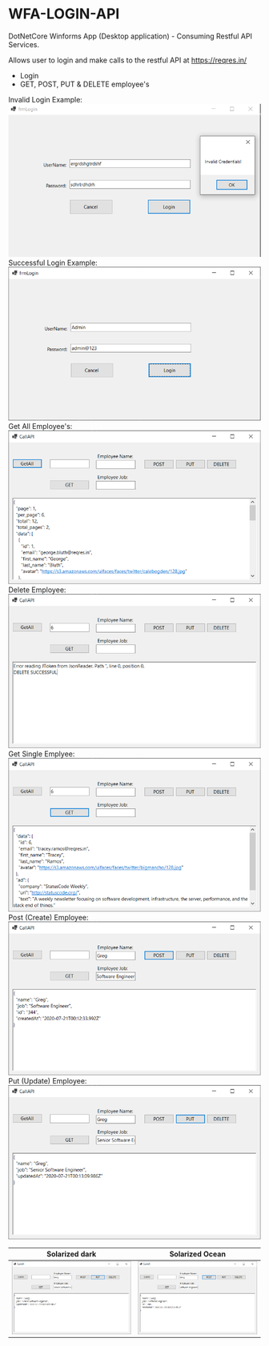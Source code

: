 # WFA-LOGIN-API
DotNetCore Winforms App (Desktop application) - Consuming Restful API Services. 

Allows user to login and make calls to the restful API at https://reqres.in/

- Login
- GET, POST, PUT & DELETE employee's

Invalid Login Example:![](invalidUser.png)
Successful Login Example:![](login.png)
Get All Employee's:![](getall.png)
Delete Employee:![](delete.png)
Get Single Emplyee:![](get1.png)
Post (Create) Employee:![](postjsondata.png)
Put (Update) Employee:![](put.png)


Solarized dark             |  Solarized Ocean
:-------------------------:|:-------------------------:
![](put.png) |  ![](postjsondata.png)
